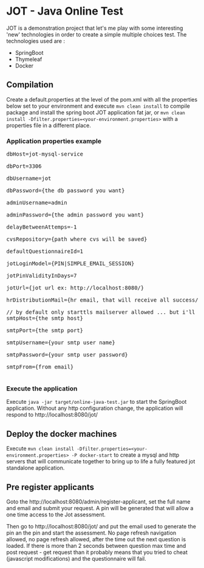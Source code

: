 # JOT - Java Online Test

JOT is a demonstration project that let's me play with some interesting 'new' technologies in order to create a simple multiple choices test. The technologies used are :

- SpringBoot
- Thymeleaf
- Docker

## Compilation

Create a default.properties at the level of the pom.xml with all the properties below set to your environment and execute `mvn clean install` to compile package and install the spring boot JOT application fat jar, or `mvn clean install -Dfilter.properties=<your-environment.properties>` with a properties file in a different place.

### Application properties example
<pre>
dbHost=jot-mysql-service<br/>
dbPort=3306<br/>
dbUsername=jot<br/>
dbPassword={the db password you want}<br/>
adminUsername=admin<br/>
adminPassword={the admin password you want}<br/>
delayBetweenAttemps=-1<br/>
cvsRepository={path where cvs will be saved}<br/>
defaultQuestionnaireId=1<br/>
jotLoginModel={PIN|SIMPLE_EMAIL_SESSION}<br/>
jotPinValidityInDays=7<br/>
jotUrl={jot url ex: http://localhost:8080/}<br/>
hrDistributionMail={hr email, that will receive all success/failures emails}<br/>
// by default only starttls mailserver allowed ... but i'll clean it soon
smtpHost={the smtp host}<br/>
smtpPort={the smtp port}<br/>
smtpUsername={your smtp user name}<br/>
smtpPassword={your smtp user password}<br/>
smtpFrom={from email}<br/>
</pre>

### Execute the application

Execute `java -jar target/online-java-test.jar` to start the SpringBoot application. Without any http configuration change, the application will respond to http://localhost:8080/jot/ 

## Deploy the docker machines

Execute `mvn clean install -Dfilter.properties=<your-environment.properties> -P docker-start` to create a mysql and http servers that will communicate together to bring up to life a fully featured jot standalone application. 

## Pre register applicants

Goto the http://localhost:8080/admin/register-applicant, set the full name and email and submit your request. A pin will be generated that will allow a one time access to the Jot assessment.

Then go to http://localhost:8080/jot/ and put the email used to generate the pin an the pin and start the assessment. No page refresh navigation allowed, no page refresh allowed, after the time out the next question is loaded. If there is more than 2 seconds between question max time and post request - get request than it probably  means that you tried to cheat (javascript modifications) and the questionnaire will fail.  

